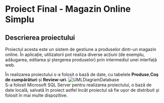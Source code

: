 # Proiect Final - Magazin Online Simplu
## Descrierea proiectului
Proiectul acesta este un sistem de gestiune a produselor dintr-un magazin online. În aplicație, utilizatorii pot realiza diverse acțiuni (de exemplu, adăugarea, editarea și ștergerea produselor) prin intermediul unei interfață web.

În realizarea proiectului s-a folosit o bază de date, cu tabelele __Produse__,__Coș de cumpărături__ și __Review-uri__.
![UMLDiagramDatabase](https://user-images.githubusercontent.com/76656855/213538735-cc4bd2ad-16bf-4674-949a-66b7ad21a46c.png)  
S-a folosit Microsoft SQL Server pentru realizarea proiectului, o bază de date locală, salvată în proiect astfel încât proiectul să fie ușor de distribuit și folosit în mai multe dispozitive.

